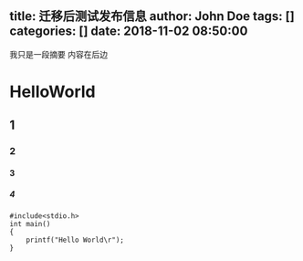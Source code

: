 title: 迁移后测试发布信息
author: John Doe
tags: []
categories: []
date: 2018-11-02 08:50:00
---
我只是一段摘要 内容在后边
<!--more-->

# HelloWorld
## 1
### 2
#### 3
##### 4
```
#include<stdio.h>
int main()
{
	printf("Hello World\r");
}
```